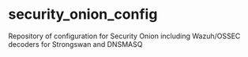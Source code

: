 # security_onion_config
Repository of configuration for Security Onion including Wazuh/OSSEC decoders for Strongswan and DNSMASQ
